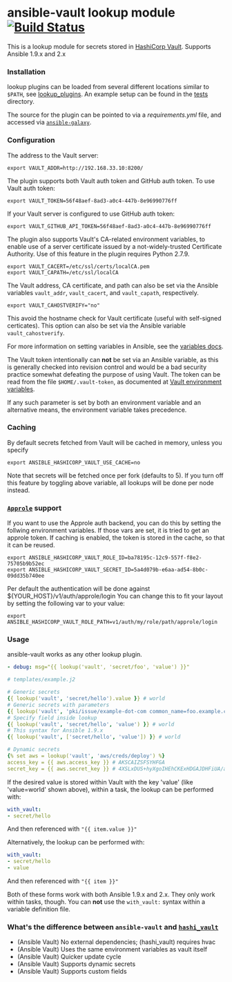 # ansible-vault lookup module [![Build Status](https://travis-ci.org/jhaals/ansible-vault.svg?branch=master)](https://travis-ci.org/jhaals/ansible-vault)
This is a lookup module for secrets stored in [HashiCorp Vault](https://vaultproject.io/).
Supports Ansible 1.9.x and 2.x

### Installation
lookup plugins can be loaded from several different locations similar to `$PATH`, see
[lookup_plugins](http://docs.ansible.com/ansible/intro_configuration.html#lookup-plugins).
An example setup can be found in the [tests](tests) directory.

The source for the plugin can be pointed to via a _requirements.yml_ file, and
accessed via [`ansible-galaxy`](http://docs.ansible.com/ansible/galaxy.html).

### Configuration
The address to the Vault server:

    export VAULT_ADDR=http://192.168.33.10:8200/

The plugin supports both Vault auth token and GitHub auth token. To use Vault auth token:

    export VAULT_TOKEN=56f48aef-8ad3-a0c4-447b-8e96990776ff

If your Vault server is configured to use GitHub auth token:

    export VAULT_GITHUB_API_TOKEN=56f48aef-8ad3-a0c4-447b-8e96990776ff

The plugin also supports Vault's CA-related environment variables, to
enable use of a server certificate issued by a not-widely-trusted
Certificate Authority. Use of this feature in the plugin requires
Python 2.7.9.

    export VAULT_CACERT=/etc/ssl/certs/localCA.pem
    export VAULT_CAPATH=/etc/ssl/localCA

The Vault address, CA certificate, and path can also be set via the Ansible
variables `vault_addr`, `vault_cacert`, and `vault_capath`, respectively.

    export VAULT_CAHOSTVERIFY="no"

This avoid the hostname check for Vault certificate (useful with self-signed certicates).
This option can also be set via the Ansible variable `vault_cahostverify`.

For more information on setting variables in Ansible, see the
[variables docs](http://docs.ansible.com/ansible/playbooks_variables.html).

The Vault token intentionally can **not** be set via an Ansible variable, as
this is generally checked into revision control and would be a bad security
practice somewhat defeating the purpose of using Vault. The token can be read
from the file `$HOME/.vault-token`, as documented at
[Vault environment variables](https://www.vaultproject.io/docs/commands/environment.html).

If any such parameter is set by both an environment variable and an
alternative means, the environment variable takes precedence.

### Caching

By default secrets fetched from Vault will be cached in memory, unless you specify

    export ANSIBLE_HASHICORP_VAULT_USE_CACHE=no

Note that secrets will be fetched once per fork (defaults to 5). If you turn off
this feature by toggling above variable, all lookups will be done per node instead.

### [`Approle`](https://www.vaultproject.io/docs/auth/approle.html) support

If you want to use the Approle auth backend, you can do this by setting the follwing
environment variables. If those vars are set, it is tried to get an approle token. If
caching is enabled, the token is stored in the cache, so that it can be reused.

    export ANSIBLE_HASHICORP_VAULT_ROLE_ID=ba78195c-12c9-557f-f8e2-75705b9b52ec
    export ANSIBLE_HASHICORP_VAULT_SECRET_ID=5a4d079b-e6aa-ad54-8b0c-09dd35b740ee

Per default the authentication will be done against ${YOUR_HOST}/v1/auth/approle/login
You can change this to fit your layout by setting the following var to your value:

    export ANSIBLE_HASHICORP_VAULT_ROLE_PATH=v1/auth/my/role/path/approle/login

### Usage
ansible-vault works as any other lookup plugin.

```yaml
- debug: msg="{{ lookup('vault', 'secret/foo', 'value') }}"
```

```yaml
# templates/example.j2

# Generic secrets
{{ lookup('vault', 'secret/hello').value }} # world
# Generic secrets with parameters
{{ lookup('vault', 'pki/issue/example-dot-com common_name=foo.example.com format=pem_bundle').certificate }}
# Specify field inside lookup
{{ lookup('vault', 'secret/hello', 'value') }} # world
# This syntax for Ansible 1.9.x
{{ lookup('vault', ['secret/hello', 'value']) }} # world

# Dynamic secrets
{% set aws = lookup('vault', 'aws/creds/deploy') %}
access_key = {{ aws.access_key }} # AKSCAIZSFSYHFGA
secret_key = {{ aws.secret_key }} # 4XSLxDUS+hyXgoIHEhCKExHDGAJDHFiUA/adi
```

If the desired value is stored within Vault with the key 'value' (like
'value=world' shown above), within a task, the lookup can be performed with:

```yaml
with_vault:
- secret/hello
```

And then referenced with `"{{ item.value }}"`

Alternatively, the lookup can be performed with:

```yaml
with_vault:
- secret/hello
- value
```

And then referenced with `"{{ item }}"`

Both of these forms work with both Ansible 1.9.x and 2.x. They only work
within tasks, though. You can **not** use the `with_vault:` syntax within a
variable definition file.

### What's the difference between `ansible-vault` and [`hashi_vault`](https://github.com/ansible/ansible/blob/devel/lib/ansible/plugins/lookup/hashi_vault.py)

- (Ansible Vault) No external dependencies; (hashi_vault) requires hvac
- (Ansible Vault) Uses the same environment variables as vault itself
- (Ansible Vault) Quicker update cycle
- (Ansible Vault) Supports dynamic secrets
- (Ansible Vault) Supports custom fields

